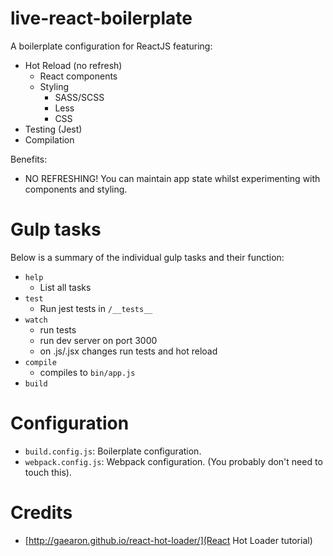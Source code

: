 live-react-boilerplate
======================

A boilerplate configuration for ReactJS featuring:

* Hot Reload (no refresh)
    * React components
    * Styling
        * SASS/SCSS
        * Less
        * CSS
* Testing (Jest)
* Compilation

Benefits:

* NO REFRESHING! You can maintain app state whilst experimenting with components and styling.

# Gulp tasks

Below is a summary of the individual gulp tasks and their function:

* `help`
    * List all tasks
* `test`
    * Run jest tests in `/__tests__`
* `watch`
    * run tests
    * run dev server on port 3000
    * on .js/.jsx changes run tests and hot reload
* `compile`
    * compiles to `bin/app.js`
* `build`


# Configuration

* `build.config.js`: Boilerplate configuration.
* `webpack.config.js`: Webpack configuration. (You probably don't need to touch this).

# Credits

* [http://gaearon.github.io/react-hot-loader/](React Hot Loader tutorial)
